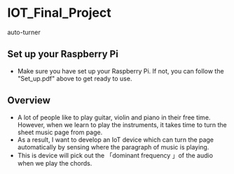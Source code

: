# IOT_Final_Project
auto-turner
## Set up your Raspberry Pi
* Make sure you have set up your Raspberry Pi. If not, you can follow the "Set_up.pdf" above to get ready to use.
## Overview
*  A lot of people like to play guitar, violin and piano in their free
time. However, when we learn to play the instruments, it takes time to
turn the sheet music page from page.
*  As a result, I want to develop an IoT device which can turn the
page automatically by sensing where the paragraph of music is
playing.
*  This is device will pick out the 「dominant frequency 」of the
audio when we play the chords.

